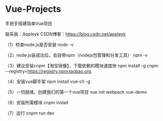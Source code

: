 # Vue-Projects

手把手搭建简单Vue项目

联系我：Appleyk
CSDN博客：https://blog.csdn.net/appleyk

（1）检查node.js是否安装
node -v

（2）node.js装成功后，会自带npm（nodejs包管理和分发工具）
npm -v

（3）建议安装cnpm【淘宝镜像】，下载依赖的模块速度快
npm install -g cnpm --registry=https://registry.npm.taobao.org

（4）安装vue脚手架
 npm install vue-cli -g
 
（5）一切就绪，创建我们的第一个vue项目
vue init webpack vue-demo

（6）安装所需模块
cnpm install


（7）运行
cnpm run dev
 
